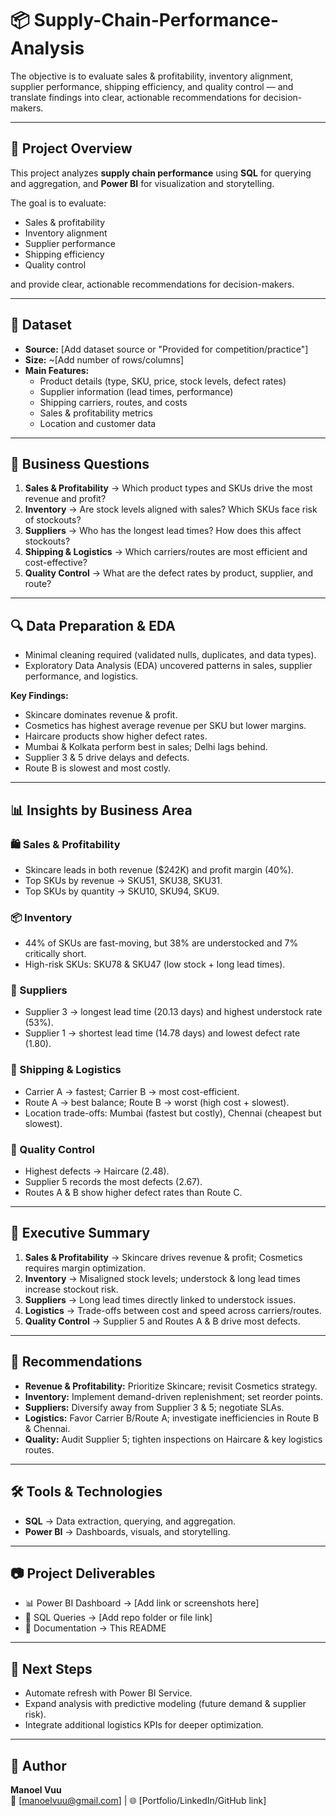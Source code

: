 # 📦 Supply-Chain-Performance-Analysis
The objective is to evaluate sales &amp; profitability, inventory alignment, supplier performance, shipping efficiency, and quality control — and translate findings into clear, actionable recommendations for decision-makers.

---

## 📌 Project Overview
This project analyzes **supply chain performance** using **SQL** for querying and aggregation, and **Power BI** for visualization and storytelling.  

The goal is to evaluate:
- Sales & profitability  
- Inventory alignment  
- Supplier performance  
- Shipping efficiency  
- Quality control  

and provide clear, actionable recommendations for decision-makers.  

---

## 📂 Dataset
- **Source:** [Add dataset source or "Provided for competition/practice"]  
- **Size:** ~[Add number of rows/columns]  
- **Main Features:**  
  - Product details (type, SKU, price, stock levels, defect rates)  
  - Supplier information (lead times, performance)  
  - Shipping carriers, routes, and costs  
  - Sales & profitability metrics  
  - Location and customer data  

---

## 🎯 Business Questions
1. **Sales & Profitability** → Which product types and SKUs drive the most revenue and profit?  
2. **Inventory** → Are stock levels aligned with sales? Which SKUs face risk of stockouts?  
3. **Suppliers** → Who has the longest lead times? How does this affect stockouts?  
4. **Shipping & Logistics** → Which carriers/routes are most efficient and cost-effective?  
5. **Quality Control** → What are the defect rates by product, supplier, and route?  

---

## 🔍 Data Preparation & EDA
- Minimal cleaning required (validated nulls, duplicates, and data types).  
- Exploratory Data Analysis (EDA) uncovered patterns in sales, supplier performance, and logistics.  

**Key Findings:**
- Skincare dominates revenue & profit.  
- Cosmetics has highest average revenue per SKU but lower margins.  
- Haircare products show higher defect rates.  
- Mumbai & Kolkata perform best in sales; Delhi lags behind.  
- Supplier 3 & 5 drive delays and defects.  
- Route B is slowest and most costly.  

---

## 📊 Insights by Business Area

### 🛍 Sales & Profitability
- Skincare leads in both revenue ($242K) and profit margin (40%).  
- Top SKUs by revenue → SKU51, SKU38, SKU31.  
- Top SKUs by quantity → SKU10, SKU94, SKU9.  

### 📦 Inventory
- 44% of SKUs are fast-moving, but 38% are understocked and 7% critically short.  
- High-risk SKUs: SKU78 & SKU47 (low stock + long lead times).  

### 🤝 Suppliers
- Supplier 3 → longest lead time (20.13 days) and highest understock rate (53%).  
- Supplier 1 → shortest lead time (14.78 days) and lowest defect rate (1.80).  

### 🚚 Shipping & Logistics
- Carrier A → fastest; Carrier B → most cost-efficient.  
- Route A → best balance; Route B → worst (high cost + slowest).  
- Location trade-offs: Mumbai (fastest but costly), Chennai (cheapest but slowest).  

### 🔧 Quality Control
- Highest defects → Haircare (2.48).  
- Supplier 5 records the most defects (2.67).  
- Routes A & B show higher defect rates than Route C.  

---

## 📌 Executive Summary
1. **Sales & Profitability** → Skincare drives revenue & profit; Cosmetics requires margin optimization.  
2. **Inventory** → Misaligned stock levels; understock & long lead times increase stockout risk.  
3. **Suppliers** → Long lead times directly linked to understock issues.  
4. **Logistics** → Trade-offs between cost and speed across carriers/routes.  
5. **Quality Control** → Supplier 5 and Routes A & B drive most defects.  

---

## 🚀 Recommendations
- **Revenue & Profitability:** Prioritize Skincare; revisit Cosmetics strategy.  
- **Inventory:** Implement demand-driven replenishment; set reorder points.  
- **Suppliers:** Diversify away from Supplier 3 & 5; negotiate SLAs.  
- **Logistics:** Favor Carrier B/Route A; investigate inefficiencies in Route B & Chennai.  
- **Quality:** Audit Supplier 5; tighten inspections on Haircare & key logistics routes.  

---

## 🛠 Tools & Technologies
- **SQL** → Data extraction, querying, and aggregation.  
- **Power BI** → Dashboards, visuals, and storytelling.  

---

## 📷 Project Deliverables
- 📊 Power BI Dashboard → [Add link or screenshots here]  
- 📜 SQL Queries → [Add repo folder or file link]  
- 📑 Documentation → This README  

---

## 📌 Next Steps
- Automate refresh with Power BI Service.  
- Expand analysis with predictive modeling (future demand & supplier risk).  
- Integrate additional logistics KPIs for deeper optimization.  

---

## 👤 Author
**Manoel Vuu**  
📧 [manoelvuu@gmail.com] | 🌐 [Portfolio/LinkedIn/GitHub link]  

